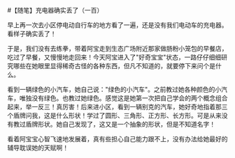 #【随笔】充电器确实丢了（一百）

早上再一次去小区停电动自行车的地方看了一遍，还是没有我们电动车的充电器。看样子确实丢了！

于是，我们没有去练拳，带着阿宝走到生态广场附近那家做肠粉小笼包的早餐店，吃过了早餐，又慢慢地走回来！今天阿宝进入了"好奇宝宝"状态，一路仔仔细细研究哪些在她眼里显得稀奇古怪的各种东西，但凡不知道的，就要停下来问个是什么。

看到一辆绿色的小汽车，她自己说："绿色的小汽车"。之前教过她各种颜色的小汽车，唯独没有绿色。也教过她绿色。感觉这是她第一次把自己学会的两个概念组合起来，举一反三！真厉害！后来进小区，看到一辆别克的汽车，她好奇地指着那三个盾牌问我，这是什么形状！学过了圆形、三角形、正方形、长方形。可是从来没有教过盾牌形状。她自己发现了，这又是一个抽象的形状，但是不知道名字！

看着阿宝宝心智飞速地发展着，真有些担心自己能力跟不上，没有办法给她最好的辅导耽误她的天赋啊！